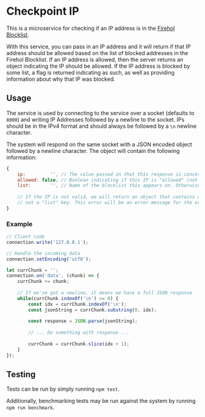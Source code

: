 # Checkpoint IP

This is a microservice for checking if an IP address is in the [Firehol Blocklist](https://github.com/firehol/blocklist-ipsets).

With this service, you can pass in an IP address and it will return if that IP address should be allowed based on the list of blocked addresses in the Firehol Blocklist. If an IP address is allowed, then the server returns an object indicating the IP should be allowed. If the IP address is blocked by some list, a flag is returned indicating as such, as well as providing information about why that IP was blocked.

## Usage

The service is used by connecting to the service over a socket (defaults to `8000`) and writing IP Addresses followed by a newline to the socket. IPs should be in the IPv4 format and should always be followed by a `\n` newline character.

The system will respond on the same socket with a JSON encoded object followed by a newline character. The object will contain the following information:

```javascript
{
	ip:         '', // The value passed in that this response is concerning
	allowed: false, // Boolean indicating if this IP is "allowed" (not on a block list)
	list:       '', // Name of the blocklist this appears on. Otherwise false
	
	// If the IP is not valid, we will return an object that contains an "error" but
	// not a "list" key. This error will be an error message for the error.
}
```

### Example

```javascript
// Client code
connection.write('127.0.0.1');

// Handle the incoming data
connection.setEncoding('utf8');

let currChunk = '';
connection.on('data', (chunk) => {
	currChunk += chunk;
	
	// If we've got a newline, it means we have a full JSON response
	while(currChunk.indexOf('\n') >= 0) {
		const idx = currChunk.indexOf('\n');
		const jsonString = currChunk.substring(0, idx);
		
		const response = JSON.parse(jsonString);
		
		// ... Do something with response ...
		
		currChunk = currChunk.slice(idx + 1);
	}
});
```

## Testing

Tests can be run by simply running `npm test`.

Additionally, benchmarking tests may be run against the system by running `npm run benchmark`.
